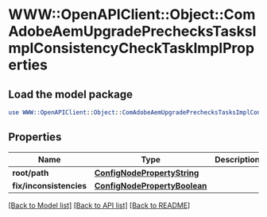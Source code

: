# WWW::OpenAPIClient::Object::ComAdobeAemUpgradePrechecksTasksImplConsistencyCheckTaskImplProperties

## Load the model package
```perl
use WWW::OpenAPIClient::Object::ComAdobeAemUpgradePrechecksTasksImplConsistencyCheckTaskImplProperties;
```

## Properties
Name | Type | Description | Notes
------------ | ------------- | ------------- | -------------
**root/path** | [**ConfigNodePropertyString**](ConfigNodePropertyString.md) |  | [optional] 
**fix/inconsistencies** | [**ConfigNodePropertyBoolean**](ConfigNodePropertyBoolean.md) |  | [optional] 

[[Back to Model list]](../README.md#documentation-for-models) [[Back to API list]](../README.md#documentation-for-api-endpoints) [[Back to README]](../README.md)


